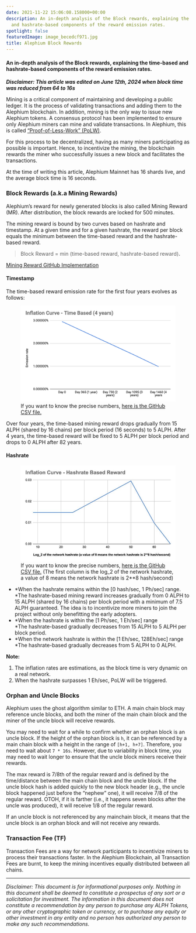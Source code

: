 ```yaml
---
date: 2021-11-22 15:06:08.158000+00:00
description: An in-depth analysis of the Block rewards, explaining the time-based
  and hashrate-based components of the reward emission rates.
spotlight: false
featuredImage: image_becedcf971.jpg
title: Alephium Block Rewards
---
```


#### An in-depth analysis of the Block rewards, explaining the time-based and hashrate-based components of the reward emission rates.

**_Disclaimer: This article was edited on June 12th, 2024 when block time was reduced from 64 to 16s_**

Mining is a critical component of maintaining and developing a public ledger. It is the process of validating transactions and adding them to the Alephium blockchain. In addition, mining is the only way to issue new Alephium tokens. A consensus protocol has been implemented to ensure only Alephium miners can mine and validate transactions. In Alephium, this is called <a href="https://medium.com/@alephium/tech-talk-1-the-ultimate-guide-to-proof-of-less-work-the-universe-and-everything-ba70644ab301" class="markup--anchor markup--p-anchor" data-href="https://medium.com/@alephium/tech-talk-1-the-ultimate-guide-to-proof-of-less-work-the-universe-and-everything-ba70644ab301" target="_blank">“Proof-of-Less-Work” (PoLW)</a>.

For this process to be decentralized, having as many miners participating as possible is important. Hence, to incentivize the mining, the blockchain rewards the miner who successfully issues a new block and facilitates the transactions.

At the time of writing this article, Alephium Mainnet has 16 shards live, and the average block time is 16 seconds.

### Block Rewards (a.k.a Mining Rewards)

Alephium’s reward for newly generated blocks is also called Mining Reward (MR). After distribution, the block rewards are locked for 500 minutes.

The mining reward is bound by two curves based on hashrate and timestamp. At a given time and for a given hashrate, the reward per block equals the minimum between the time-based reward and the hashrate-based reward.

> Block Reward = min (time-based reward, hashrate-based reward)**.**

<a href="https://github.com/alephium/alephium/blob/master/protocol/src/main/scala/org/alephium/protocol/mining/Emission.scala" class="markup--anchor markup--p-anchor" data-href="https://github.com/alephium/alephium/blob/master/protocol/src/main/scala/org/alephium/protocol/mining/Emission.scala" rel="noopener" target="_blank">Mining Reward GitHub Implementation</a>

#### Timestamp

The time-based reward emission rate for the first four years evolves as follows:

<figure id="f8c7" class="graf graf--figure graf-after--p">
<img src="image_becedcf971.jpg" class="graf-image" data-image-id="0*rDS3EQHgKpfB7DrG" data-width="1200" data-height="742" />
<figcaption>If you want to know the precise numbers, <a href="https://github.com/alephium/alephium/blob/master/protocol/src/main/resources/time-inflation.csv" class="markup--anchor markup--figure-anchor" data-href="https://github.com/alephium/alephium/blob/master/protocol/src/main/resources/time-inflation.csv" rel="noopener" target="_blank">here is the GitHub CSV file.</a></figcaption>
</figure>

Over four years, the time-based mining reward drops gradually from 15 ALPH (shared by 16 chains) per block period (16 seconds) to 5 ALPH. After 4 years, the time-based reward will be fixed to 5 ALPH per block period and drops to 0 ALPH after 82 years.

#### Hashrate

<figure id="f83a" class="graf graf--figure graf-after--h4">
<img src="image_c9069ba7e9.jpeg" class="graf-image" data-image-id="1*u09fRk117tukjKx9AVeWig.jpeg" data-width="786" data-height="486" />
<figcaption>If you want to know the precise numbers, <a href="https://github.com/alephium/alephium/blob/master/protocol/src/main/resources/hashrate-inflation.csv" class="markup--anchor markup--figure-anchor" data-href="https://github.com/alephium/alephium/blob/master/protocol/src/main/resources/hashrate-inflation.csv" rel="noopener" target="_blank">here is the GitHub CSV file.</a> (The first column is the log_2 of the network hashrate, a value of 8 means the network hashrate is 2**8 hash/second)</figcaption>
</figure>

- <span id="e7a1">*When the hashrate remains within the \[0 hash/sec, 1 Ph/sec\] range.   
  *The hashrate-based mining reward increases gradually from 0 ALPH to 15 ALPH (shared by 16 chains) per block period with a minimum of 7.5 ALPH guaranteed. The idea is to incentivize more miners to join the project without only benefitting the early adopters.</span>
- <span id="6606">*When the hashrate is within the \[1 Ph/sec, 1 Eh/sec\] range  
  *The hashrate-based gradually decreases from 15 ALPH to 5 ALPH per block period.</span>
- <span id="1c43">*When the network hashrate is within the \[1 Eh/sec, 128Eh/sec\] range  
  *The hashrate-based gradually decreases from 5 ALPH to 0 ALPH.</span>

**Note:**

1. The inflation rates are estimations, as the block time is very dynamic on a real network.
2. When the hashrate surpasses 1 Eh/sec, PoLW will be triggered.

### Orphan and Uncle Blocks

Alephium uses the ghost algorithm similar to ETH. A main chain block may reference uncle blocks, and both the miner of the main chain block and the miner of the uncle block will receive rewards.

<figure id="aa12" class="graf graf--figure graf--iframe graf-after--p">

</figure>

You may need to wait for a while to confirm whether an orphan block is an uncle block. If the height of the orphan block is `h`, it can be referenced by a main chain block with a height in the range of `[h+1, h+7]`. Therefore, you need to wait about `7 * 16s`. However, due to variability in block time, you may need to wait longer to ensure that the uncle block miners receive their rewards.

The max reward is 7/8th of the regular reward and is defined by the time/distance between the main chain block and the uncle block. If the uncle block hash is added quickly to the new block header (e.g., the uncle block happened just before the “nephew” one), it will receive 7/8 of the regular reward. OTOH, if it is farther (i.e., it happens seven blocks after the uncle was produced), it will receive 1/8 of the regular reward.

If an uncle block is not referenced by any mainchain block, it means that the uncle block is an orphan block and will not receive any rewards.

### Transaction Fee (TF)

Transaction Fees are a way for network participants to incentivize miners to process their transactions faster. In the Alephium Blockchain, all Transaction Fees are burnt, to keep the mining incentives equally distributed between all chains.

---

_Disclaimer: This document is for informational purposes only. Nothing in this document shall be deemed to constitute a prospectus of any sort or a solicitation for investment. The information in this document does not constitute a recommendation by any person to purchase any ALPH Tokens, or any other cryptographic token or currency, or to purchase any equity or other investment in any entity and no person has authorized any person to make any such recommendations._
